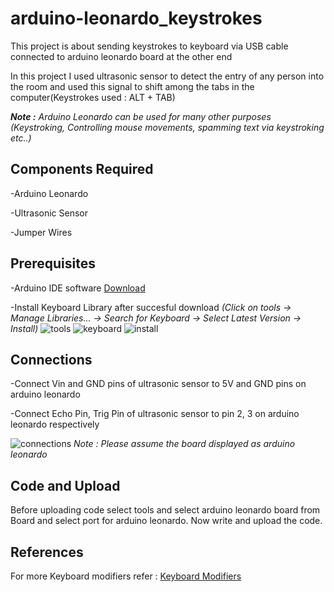 # arduino-leonardo_keystrokes
This project is about sending keystrokes to keyboard via USB cable connected to arduino leonardo board at the other end

In this project I used ultrasonic sensor to detect the entry of any person into the room and used this signal to shift among the tabs in the computer(Keystrokes used : ALT + TAB)

 ***Note :** Arduino Leonardo can be used for many other purposes (Keystroking, Controlling mouse movements, spamming text via keystroking etc..)*

## Components Required 

-Arduino Leonardo

-Ultrasonic Sensor

-Jumper Wires

## Prerequisites

-Arduino IDE software [Download](https://www.arduino.cc/en/software)

-Install Keyboard Library after succesful download *(Click on tools -> Manage Libraries... -> Search for Keyboard -> Select Latest Version -> Install)*
![tools](https://user-images.githubusercontent.com/53993341/104085324-7787bb00-5274-11eb-8094-f75042825938.jpg)
![keyboard](https://user-images.githubusercontent.com/53993341/104085328-82425000-5274-11eb-9a23-eaa6ae56ad32.jpg)
![install](https://user-images.githubusercontent.com/53993341/104085327-81a9b980-5274-11eb-8cd3-9c70f69a068d.jpg)





## Connections

-Connect Vin and GND pins of ultrasonic sensor to 5V and GND pins on arduino leonardo

-Connect Echo Pin, Trig Pin of ultrasonic sensor to pin 2, 3 on arduino leonardo respectively

![connections](https://user-images.githubusercontent.com/53993341/104085326-81112300-5274-11eb-9b0e-f51b61739e26.jpg)
*Note : Please assume the board displayed as arduino leonardo*

## Code and Upload

Before uploading code select tools and select arduino leonardo board from Board and select port for arduino leonardo.
Now write and upload the code.

## References

For more Keyboard modifiers refer : [Keyboard Modifiers](https://www.arduino.cc/en/Reference/KeyboardModifiers)
